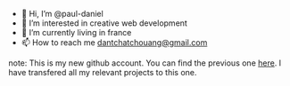 - 👋 Hi, I’m @paul-daniel
- 👀 I’m interested in creative web development
- 🌱 I’m currently living in france
- 📫 How to reach me dantchatchouang@gmail.com

note: This is my new github account.
You can find the previous one [here](https://github.com/tchatchouangDaniel).
I have transfered all my relevant projects to this one.
<!---
paul-daniel/paul-daniel is a ✨ special ✨ repository because its `README.md` (this file) appears on your GitHub profile.
You can click the Preview link to take a look at your changes.
--->
